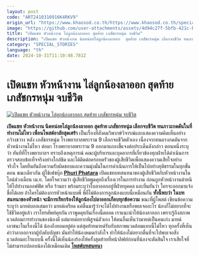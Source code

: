 ```yaml
---
layout: post
code: "ART2410310916K4RKV9"
origin_url: "https://www.khaosod.co.th/https://www.khaosod.co.th/special-stories/news_9484144"
image: "https://github.com/user-attachments/assets/4d94c27f-5bfb-421c-b012-5e934bb0a3a1"
title: "เปิดแชท หัวหน้างาน ไล่ลูกน้องลาออก สุดท้าย เภสัชกรหนุ่ม จบชีวิต"
description: "เปิดแชท หัวหน้างาน นิดหน่อยไล่ลูกน้องลาออก  สุดท้าย เภสัชกรหนุ่ม เลือกจบชีวิต ทนภาวะกดดันในที่ทำงานไม่ไหว เพื่อนโพสต์อาลัยสุดเศร้า"
category: "SPECIAL_STORIES"
language: "th"
date: 2024-10-31T11:10:48.781Z
---
```


# เปิดแชท หัวหน้างาน ไล่ลูกน้องลาออก สุดท้าย เภสัชกรหนุ่ม จบชีวิต

[![เปิดแชท หัวหน้างาน ไล่ลูกน้องลาออก สุดท้าย เภสัชกรหนุ่ม จบชีวิต](https://www.khaosod.co.th/wpapp/uploads/2024/10/boss-8.jpg "เปิดแชท หัวหน้างาน ไล่ลูกน้องลาออก สุดท้าย เภสัชกรหนุ่ม จบชีวิต")](https://www.khaosod.co.th/wpapp/uploads/2024/10/boss-8.jpg)

**เปิดแชท หัวหน้างาน นิดหน่อยไล่ลูกน้องลาออก สุดท้าย เภสัชกรหนุ่ม เลือกจบชีวิต ทนภาวะกดดันในที่ทำงานไม่ไหว เพื่อนโพสต์อาลัยสุดเศร้า**
เป็นเรื่องที่สังคมวิพากษ์วิจารณ์และแสดงความคิดเห็นอย่างกว้างขวาง หลัง เภสัชกรหนุ่ม โรงพยาบาลพระราม 9 เลือกจบชีวิตตัวเอง เนื่องจากทนแรงกดดันจากหัวหน้างานไม่ไหว
ต่อมา โรงพยาบาลพระราม 9 ออกมาแถลงชี้แจงต่อประเด็นดังกล่าว ตอนหนึ่งระบุว่า ทันทีที่โรงพยาบาลฯ ทราบถึงเหตุการณ์ คณะผู้บริหารและบุคลากรที่เกี่ยวข้องทุกฝ่ายได้ดำเนินการตรวจสอบข้อเท็จจริงอย่างใกล้ชิด และได้ติดต่อครอบครัวของผู้เสียชีวิตเพื่อแสดงความเสียใจอย่างจริงใจ
โดยยืนยันถึงความรับผิดชอบและความมุ่งมั่นในการดำเนินการให้เป็นไปอย่างยุติธรรมในทุกขั้นตอน
ขณะเดียวกัน ผู้ใช้เฟซบุ๊ก [**Phuri Phatara**](https://www.facebook.com/phuriph?__cft__[0]=AZXavaTjk1HuGTrMV4I8Zmbf28q_XXD2p7fvEq_ZUenH8e-BA5HtzEokd05t6ytE_g9EdoOIXU05bHu0wG9dM6KALCc_d4AWMNQdpiOPYLab6CCoO1pCknsPAxMNZCOefiqnfQKMPtGL84YwViuQ8nsKpnZyZuBdKv0r2Udkfzca-Q&__tn__=-UC%2CP-R) เปิดแชทบทสนทนาของผู้เสียชีวิตกับหัวหน้างานในไลน์ช่วงเดือน เม.ย. โดยใจความว่า ผู้เสียชีวิตพูดคุยถึงเรื่องเวรในการทำงาน ก่อนถูกหัวหน้างานตำหนิให้ไปทำงานออฟฟิศ หรือ ร้านยา พร้อมระบุว่าใบลาออกอยู่ที่ฝ่ายบุคคล และยืนยันว่า ใครจะออกมาแจ้งชื่อได้เลย ถ้าใครไม่ต้องการหัวหน้าแบบพี่ พี่ก็ไม่ต้องการลูกน้องแบบนี้เหมือนกัน
**ทั้งนี้พบว่า ในบทสนทนาของหัวหน้า จะมีการเรียกร้องให้ลูกน้องไปลาออกเกือบทุกข้อความ**
ขณะที่ผู้โพสต์ เขียนข้อความ ระบุว่า มายด์บอกเสมอว่า มายด์เครียด แค่ตื่นมารู้ว่าจะได้ไปทำงานหรือพบเจออะไร น้องก็ไม่อยากที่จะใช้ชีวิตอยู่แล้ว เราโทรศัพท์คุยกัน เราพูดคุยกันเรื่องนี้ตลอด เราแนะนำให้น้องลาออก เพราะรู้ถึงสภาพแวดล้อมการทำงานของน้องดี แต่มายด์อยากพิสูจน์ตัวเอง ให้คนอื่นเห็นว่ามายด์เป็นคนเก่ง มายด์เอาชนะในเรื่องนี้ได้ น้องถึงยอมอยู่ต่อ
แต่สุดท้ายมายด์รับกับสภาพแวดล้อมแบบนี้ไม่ไหว ทุกครั้งที่เห็นคำว่าลาออกจากผู้บังคับบัญชา มันทำให้น้องหมดกำลังใจ ทำให้น้องไม่อยากตื่นที่จะไปพบเจอสิ่งแวดล้อมอะไรแบบนี้
ครั้งนี้ได้เห็นน้องร้องไห้ครั้งสุดท้ายที่หน้าลิฟท์ก่อนที่น้องจะตัดสินใจ เราเสียใจที่ไม่สามารถปลอบน้องได้เหมือนเดิม
**[โพสต์บทสนทนา](https://www.facebook.com/phuriph/posts/pfbid0PTM2KJQeArxS4wc94MHPrSvYkYxWJcykCy2ahrUacDNLB1frSThxmAadoGzYtRXWl)**

